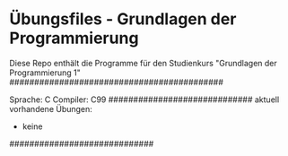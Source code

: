 Übungsfiles - Grundlagen der Programmierung
===========================================
Diese Repo enthält die Programme für den Studienkurs "Grundlagen der Programmierung 1"
###########################################

Sprache:  C
Compiler: C99
#############################
aktuell vorhandene Übungen:

+ keine

#############################
